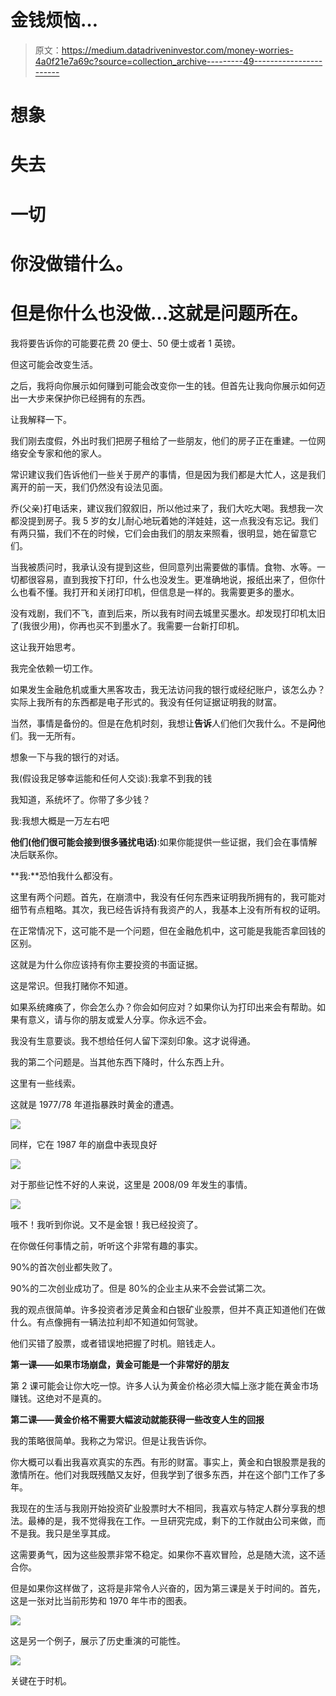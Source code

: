 # 金钱烦恼…

> 原文：<https://medium.datadriveninvestor.com/money-worries-4a0f21e7a69c?source=collection_archive---------49----------------------->

# 想象

# 失去

# 一切

# 你没做错什么。

# 但是你什么也没做…这就是问题所在。

我将要告诉你的可能要花费 20 便士、50 便士或者 1 英镑。

但这可能会改变生活。

之后，我将向你展示如何赚到可能会改变你一生的钱。但首先让我向你展示如何迈出一大步来保护你已经拥有的东西。

让我解释一下。

我们刚去度假，外出时我们把房子租给了一些朋友，他们的房子正在重建。一位网络安全专家和他的家人。

常识建议我们告诉他们一些关于房产的事情，但是因为我们都是大忙人，这是我们离开的前一天，我们仍然没有设法见面。

乔(父亲)打电话来，建议我们叙叙旧，所以他过来了，我们大吃大喝。我想我一次都没提到房子。我 5 岁的女儿耐心地玩着她的洋娃娃，这一点我没有忘记。我们有两只猫，我们不在的时候，它们会由我们的朋友来照看，很明显，她在留意它们。

当我被质问时，我承认没有提到这些，但同意列出需要做的事情。食物、水等。一切都很容易，直到我按下打印，什么也没发生。更准确地说，报纸出来了，但你什么也看不懂。我打开和关闭打印机，但信息是一样的。我需要更多的墨水。

没有戏剧，我们不飞，直到后来，所以我有时间去城里买墨水。却发现打印机太旧了(我很少用)，你再也买不到墨水了。我需要一台新打印机。

这让我开始思考。

我完全依赖一切工作。

如果发生金融危机或重大黑客攻击，我无法访问我的银行或经纪账户，该怎么办？实际上我所有的东西都是电子形式的。我没有任何证据证明我的财富。

当然，事情是备份的。但是在危机时刻，我想让**告诉**人们他们欠我什么。不是**问**他们。我一无所有。

想象一下与我的银行的对话。

我(假设我足够幸运能和任何人交谈):我拿不到我的钱

我知道，系统坏了。你带了多少钱？

我:我想大概是一万左右吧

**他们(他们很可能会接到很多骚扰电话)**:如果你能提供一些证据，我们会在事情解决后联系你。

**我:**恐怕我什么都没有。

这里有两个问题。首先，在崩溃中，我没有任何东西来证明我所拥有的，我可能对细节有点粗略。其次，我已经告诉持有我资产的人，我基本上没有所有权的证明。

在正常情况下，这可能不是一个问题，但在金融危机中，这可能是我能否拿回钱的区别。

这就是为什么你应该持有你主要投资的书面证据。

这是常识。但我打赌你不知道。

如果系统瘫痪了，你会怎么办？你会如何应对？如果你认为打印出来会有帮助。如果有意义，请与你的朋友或爱人分享。你永远不会。

我没有生意要谈。我不想给任何人留下深刻印象。这才说得通。

我的第二个问题是。当其他东西下降时，什么东西上升。

这里有一些线索。

这就是 1977/78 年道指暴跌时黄金的遭遇。

![](img/14f2e23e44f86e585daa709fde7990e0.png)

同样，它在 1987 年的崩盘中表现良好

![](img/a5a78257f625f7a3760034ff963831bf.png)

对于那些记性不好的人来说，这里是 2008/09 年发生的事情。

![](img/19c80daca5b19db57a4233ecb02d91ed.png)

哦不！我听到你说。又不是金银！我已经投资了。

在你做任何事情之前，听听这个非常有趣的事实。

90%的首次创业都失败了。

90%的二次创业成功了。但是 80%的企业主从来不会尝试第二次。

我的观点很简单。许多投资者涉足黄金和白银矿业股票，但并不真正知道他们在做什么。有点像拥有一辆法拉利却不知道如何驾驶。

他们买错了股票，或者错误地把握了时机。赔钱走人。

**第一课——如果市场崩盘，黄金可能是一个非常好的朋友**

第 2 课可能会让你大吃一惊。许多人认为黄金价格必须大幅上涨才能在黄金市场赚钱。这绝对不是真的。

**第二课——黄金价格不需要大幅波动就能获得一些改变人生的回报**

我的策略很简单。我称之为常识。但是让我告诉你。

你大概可以看出我喜欢真实的东西。有形的财富。事实上，黄金和白银股票是我的激情所在。他们对我既残酷又友好，但我学到了很多东西，并在这个部门工作了多年。

我现在的生活与我刚开始投资矿业股票时大不相同，我喜欢与特定人群分享我的想法。最棒的是，我不觉得我在工作。一旦研究完成，剩下的工作就由公司来做，而不是我。我只是坐享其成。

这需要勇气，因为这些股票非常不稳定。如果你不喜欢冒险，总是随大流，这不适合你。

但是如果你这样做了，这将是非常令人兴奋的，因为第三课是关于时间的。首先，这是一张对比当前形势和 1970 年牛市的图表。

![](img/f7f98372fe15719a78ad47198d547566.png)

这是另一个例子，展示了历史重演的可能性。

![](img/ebae13fe54f85554bf20540f79ea19f6.png)

关键在于时机。